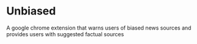 # Unbiased
A google chrome extension that warns users of biased news sources and provides users with suggested factual sources
